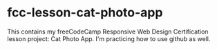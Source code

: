 # fcc-lesson-cat-photo-app
This contains my freeCodeCamp Responsive Web Design Certification lesson project: Cat Photo App.
I'm practicing how to use github as well.
